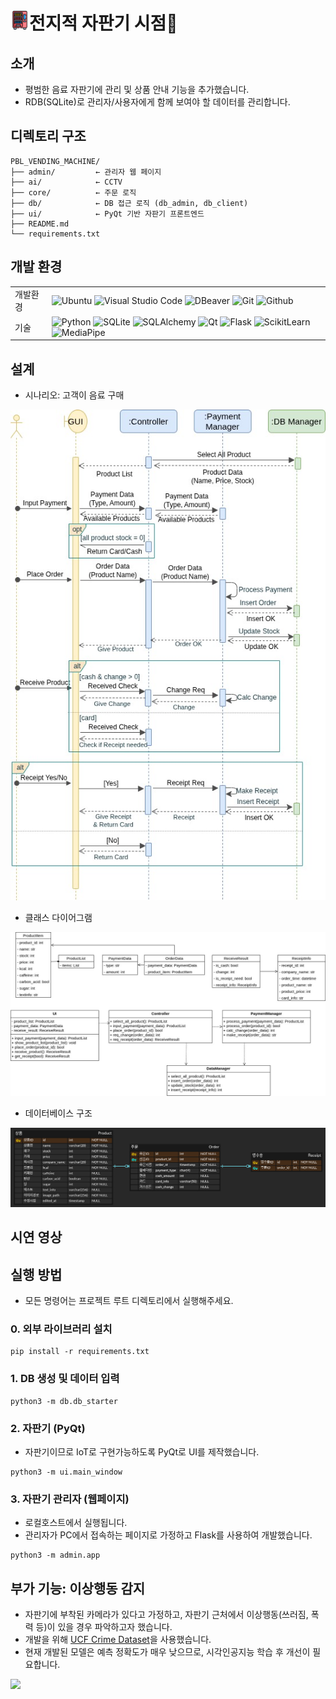 # <img src="assets/vending-machine.png" width="30"/>전지적 자판기 시점👀

## 소개
- 평범한 음료 자판기에 관리 및 상품 안내 기능을 추가했습니다.
- RDB(SQLite)로 관리자/사용자에게 함께 보여야 할 데이터를 관리합니다.

## 디렉토리 구조
```
PBL_VENDING_MACHINE/
├── admin/         ← 관리자 웹 페이지
├── ai/            ← CCTV 
├── core/          ← 주문 로직
├── db/            ← DB 접근 로직 (db_admin, db_client)
├── ui/            ← PyQt 기반 자판기 프론트엔드
├── README.md
└── requirements.txt
```

## 개발 환경
|   |   |
|---|---|
|개발환경|![Ubuntu](https://img.shields.io/badge/Ubuntu-E95420?style=for-the-badge&logo=Ubuntu&logoColor=white) ![Visual Studio Code](https://img.shields.io/badge/Visual%20Studio%20Code-007ACC?style=for-the-badge&logo=Visual%20Studio%20Code&logoColor=white) ![DBeaver](https://img.shields.io/badge/DBeaver-382923?style=for-the-badge&logo=DBeaver&logoColor=white) ![Git](https://img.shields.io/badge/Git-F05032?style=for-the-badge&logo=Git&logoColor=white) ![Github](https://img.shields.io/badge/GitHub-181717?style=for-the-badge&logo=GitHub&logoColor=white)|
|기술|![Python](https://img.shields.io/badge/python-3776AB?style=for-the-badge&logo=python&logoColor=white) ![SQLite](https://img.shields.io/badge/sqlite-003B57?style=for-the-badge&logo=sqlite&logoColor=white) ![SQLAlchemy](https://img.shields.io/badge/SQLAlchemy-D71F00?style=for-the-badge&logo=SQLAlchemy&logoColor=white) ![Qt](https://img.shields.io/badge/Qt-41CD52?style=for-the-badge&logo=Qt&logoColor=white) ![Flask](https://img.shields.io/badge/flask-000000?style=for-the-badge&logo=flask&logoColor=white) ![ScikitLearn](https://img.shields.io/badge/scikitlearn-F7931E?style=for-the-badge&logo=scikitlearn&logoColor=white) ![MediaPipe](https://img.shields.io/badge/mediapipe-0097A7?style=for-the-badge&logo=mediapipe&logoColor=white)|

## 설계
- 시나리오: 고객이 음료 구매
<p align="center">
  <img src="design/SequenceDiagram.jpg">
</p>

- 클래스 다이어그램
<img src="design/ClassDiagram.jpg">

- 데이터베이스 구조
<img src="design/ERD.png">

## 시연 영상

## 실행 방법
- 모든 명령어는 프로젝트 루트 디렉토리에서 실행해주세요.
### 0. 외부 라이브러리 설치
```
pip install -r requirements.txt
```

### 1. DB 생성 및 데이터 입력
```
python3 -m db.db_starter
```

### 2. 자판기 (PyQt)
- 자판기이므로 IoT로 구현가능하도록 PyQt로 UI를 제작했습니다.
```
python3 -m ui.main_window
```

### 3. 자판기 관리자 (웹페이지)
- 로컬호스트에서 실행됩니다.
- 관리자가 PC에서 접속하는 페이지로 가정하고 Flask를 사용하여 개발했습니다.
```
python3 -m admin.app
```

## 부가 기능: 이상행동 감지
- 자판기에 부착된 카메라가 있다고 가정하고, 자판기 근처에서 이상행동(쓰러짐, 폭력 등)이 있을 경우 파악하고자 했습니다.
- 개발을 위해 [UCF Crime Dataset](https://www.crcv.ucf.edu/research/real-world-anomaly-detection-in-surveillance-videos)을 사용했습니다.
- 현재 개발된 모델은 예측 정확도가 매우 낮으므로, 시각인공지능 학습 후 개선이 필요합니다.
<img src="assets/CCTV_mediapipe_with_random_forest.gif">
